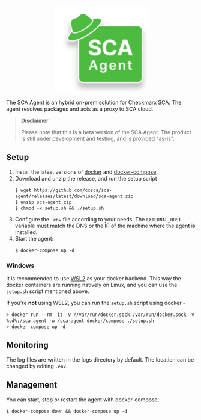<p align="center">
  <img width="250px" src="/sca-agent.svg?raw=true">
</p>

The SCA Agent is an hybrid on-prem solution for Checkmarx SCA. The agent resolves packages and acts as a proxy to SCA cloud.

> **Disclaimer**
>
> Please note that this is a beta version of the SCA Agent. The product is still under development and testing, and is provided "as-is".


## Setup

1. Install the latest versions of [docker](https://docs.docker.com/get-docker/) and [docker-compose](https://docs.docker.com/compose/install/).
2. Download and unzip the release, and run the setup script
    ```shell
    $ wget https://github.com/cxsca/sca-agent/releases/latest/download/sca-agent.zip
    $ unzip sca-agent.zip
    $ chmod +x setup.sh && ./setup.sh
    ```
3. Configure the `.env` file according to your needs. The `EXTERNAL_HOST` variable must match the DNS or the IP of the machine where the agent is installed.
4. Start the agent:
    ```shell
    $ docker-compose up -d
    ```
### Windows

It is recommended to use [WSL2](https://docs.docker.com/docker-for-windows/wsl/) as your docker backend. This way the docker containers are running natively on Linux, and you can use the `setup.sh` script mentioned above.

If you're **not** using WSL2, you can run the `setup.sh` script using docker -
```batch
> docker run --rm -it -v //var/run/docker.sock:/var/run/docker.sock -v %cd%:/sca-agent -w /sca-agent docker/compose ./setup.sh
> docker-compose up -d
```

## Monitoring

The log files are written in the logs directory by default. The location can be changed by editing `.env`.

## Management

You can start, stop or restart the agent with docker-compose.

```shell
$ docker-compose down && docker-compose up -d
```
